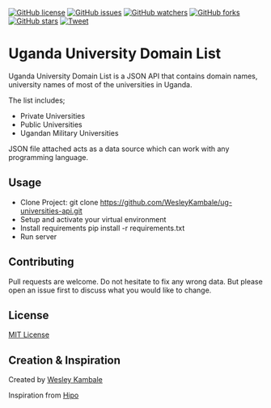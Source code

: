[![GitHub license](https://img.shields.io/github/license/WesleyKambale/Ug-Universities-Api)](https://github.com/WesleyKambale/Ug-Universities-Api/blob/main/LICENSE)
[![GitHub issues](https://img.shields.io/github/issues/WesleyKambale/Ug-Universities-Api)](https://github.com/WesleyKambale/Ug-Universities-Api/issues)
[![GitHub watchers](https://img.shields.io/github/watchers/WesleyKambale/Ug-Universities-Api)](https://github.com/WesleyKambale/Ug-Universities-Api/watchers)
[![GitHub forks](https://img.shields.io/github/forks/WesleyKambale/Ug-Universities-Api)](https://github.com/WesleyKambale/Ug-Universities-Api/network/)
[![GitHub stars](https://img.shields.io/github/stars/WesleyKambale/Ug-Universities-Api)](https://github.com/WesleyKambale/Ug-Universities-Api/stargazers)
[![Tweet](https://img.shields.io/twitter/url?url=https%3A%2F%2Fgithub.com%2FWesleyKambale%2FUg-Universities-Api)](https://twitter.com)


# Uganda University Domain List

Uganda University Domain List is a JSON API that contains domain names, university names of most of the universities in Uganda.

The list includes;
- Private Universities
- Public Universities
- Ugandan Military Universities

JSON file attached acts as a data source which can work with any programming language.


## Usage
- Clone Project: git clone https://github.com/WesleyKambale/ug-universities-api.git
- Setup and activate your virtual environment
- Install requirements pip install -r requirements.txt
- Run server


## Contributing
Pull requests are welcome. Do not hesitate to fix any wrong data. But please open an issue first to discuss what you would like to change.

## License
[MIT License](https://github.com/WesleyKambale/Ug-Universities-Api/blob/main/LICENSE)

## Creation & Inspiration
Created by [Wesley Kambale](https://kambale.dev)

Inspiration from [Hipo](https://github.com/Hipo/university-domains-list)
